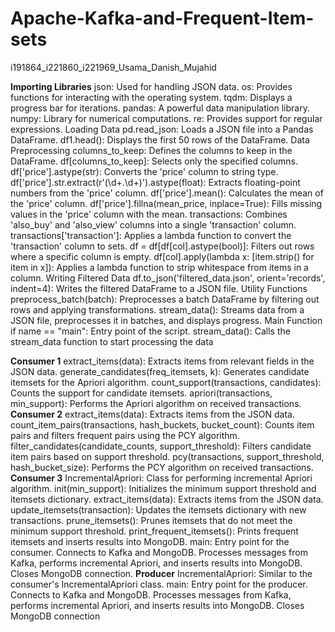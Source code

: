 # Apache-Kafka-and-Frequent-Item-sets
i191864_i221860_i221969_Usama_Danish_Mujahid

**Importing Libraries**
json: Used for handling JSON data.
os: Provides functions for interacting with the operating system.
tqdm: Displays a progress bar for iterations.
pandas: A powerful data manipulation library.
numpy: Library for numerical computations.
re: Provides support for regular expressions.
Loading Data
pd.read_json: Loads a JSON file into a Pandas DataFrame.
df1.head(): Displays the first 50 rows of the DataFrame.
Data Preprocessing
columns_to_keep: Defines the columns to keep in the DataFrame.
df[columns_to_keep]: Selects only the specified columns.
df['price'].astype(str): Converts the 'price' column to string type.
df['price'].str.extract(r'(\d+.\d+)').astype(float): Extracts floating-point numbers from the 'price' column.
df['price'].mean(): Calculates the mean of the 'price' column.
df['price'].fillna(mean_price, inplace=True): Fills missing values in the 'price' column with the mean.
transactions: Combines 'also_buy' and 'also_view' columns into a single 'transaction' column.
transactions['transaction']: Applies a lambda function to convert the 'transaction' column to sets.
df = df[df[col].astype(bool)]: Filters out rows where a specific column is empty.
df[col].apply(lambda x: [item.strip() for item in x]): Applies a lambda function to strip whitespace from items in a column.
Writing Filtered Data
df.to_json('filtered_data.json', orient='records', indent=4): Writes the filtered DataFrame to a JSON file.
Utility Functions
preprocess_batch(batch): Preprocesses a batch DataFrame by filtering out rows and applying transformations.
stream_data(): Streams data from a JSON file, preprocesses it in batches, and displays progress.
Main Function
if name == "main": Entry point of the script.
stream_data(): Calls the stream_data function to start processing the data

**Consumer 1**
extract_items(data): Extracts items from relevant fields in the JSON data.
generate_candidates(freq_itemsets, k): Generates candidate itemsets for the Apriori algorithm.
count_support(transactions, candidates): Counts the support for candidate itemsets.
apriori(transactions, min_support): Performs the Apriori algorithm on received transactions.
**Consumer 2**
extract_items(data): Extracts items from the JSON data.
count_item_pairs(transactions, hash_buckets, bucket_count): Counts item pairs and filters frequent pairs using the PCY algorithm.
filter_candidates(candidate_counts, support_threshold): Filters candidate item pairs based on support threshold.
pcy(transactions, support_threshold, hash_bucket_size): Performs the PCY algorithm on received transactions.
**Consumer 3**
IncrementalApriori: Class for performing incremental Apriori algorithm.
init(min_support): Initializes the minimum support threshold and itemsets dictionary.
extract_items(data): Extracts items from the JSON data.
update_itemsets(transaction): Updates the itemsets dictionary with new transactions.
prune_itemsets(): Prunes itemsets that do not meet the minimum support threshold.
print_frequent_itemsets(): Prints frequent itemsets and inserts results into MongoDB.
main: Entry point for the consumer.
Connects to Kafka and MongoDB.
Processes messages from Kafka, performs incremental Apriori, and inserts results into MongoDB.
Closes MongoDB connection.
**Producer**
IncrementalApriori: Similar to the consumer's IncrementalApriori class.
main: Entry point for the producer.
Connects to Kafka and MongoDB.
Processes messages from Kafka, performs incremental Apriori, and inserts results into MongoDB.
Closes MongoDB connection
